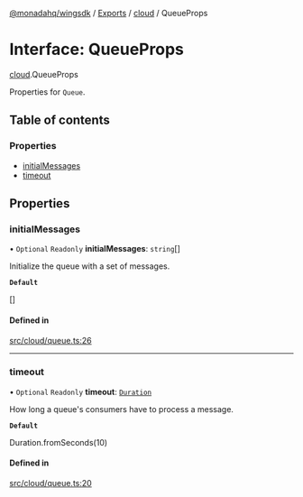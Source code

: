 [@monadahq/wingsdk](../README.md) / [Exports](../modules.md) / [cloud](../modules/cloud.md) / QueueProps

# Interface: QueueProps

[cloud](../modules/cloud.md).QueueProps

Properties for `Queue`.

## Table of contents

### Properties

- [initialMessages](cloud.QueueProps.md#initialmessages)
- [timeout](cloud.QueueProps.md#timeout)

## Properties

### initialMessages

• `Optional` `Readonly` **initialMessages**: `string`[]

Initialize the queue with a set of messages.

**`Default`**

[]

#### Defined in

[src/cloud/queue.ts:26](https://github.com/monadahq/winglang/blob/438eedb/libs/wingsdk/src/cloud/queue.ts#L26)

___

### timeout

• `Optional` `Readonly` **timeout**: [`Duration`](../classes/core.Duration.md)

How long a queue's consumers have to process a message.

**`Default`**

Duration.fromSeconds(10)

#### Defined in

[src/cloud/queue.ts:20](https://github.com/monadahq/winglang/blob/438eedb/libs/wingsdk/src/cloud/queue.ts#L20)
